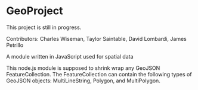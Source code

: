 # GeoProject

This project is still in progress.

Contributors:
Charles Wiseman, Taylor Saintable, David Lombardi, James Petrillo

A module written in JavaScript used for spatial data

This node.js module is supposed to shrink wrap any GeoJSON FeatureCollection.
The FeatureCollection can contain the following types of GeoJSON objects: 
MultiLineString, Polygon, and MultiPolygon.
